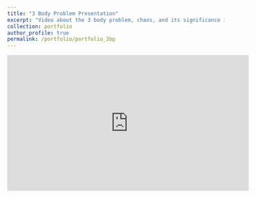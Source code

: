 ```yaml
---
title: "3 Body Problem Presentation"
excerpt: "Video about the 3 body problem, chaos, and its significance in astronomy."
collection: portfolio
author_profile: true
permalink: /portfolio/portfolio_3bp
---
```


<iframe width="560" height="315" src="https://www.youtube.com/embed/mm3I4m8YsnM?si=xyjt-_-dZzadXNub" title="YouTube video player" frameborder="0" allow="accelerometer; autoplay; clipboard-write; encrypted-media; gyroscope; picture-in-picture; web-share" allowfullscreen></iframe>
